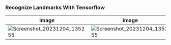 ### Recognize Landmarks With Tensorflow


| image              | image               |
| ---------------------- | ---------------------- |
| ![Screenshot_20231204_135255](https://github.com/serkan-y38/Android-Recognize-Landmarks/assets/96957200/31b1dee4-971d-4701-9fd7-793912dfc658) | ![Screenshot_20231204_135255](https://github.com/serkan-y38/Android-Recognize-Landmarks/assets/96957200/31b1dee4-971d-4701-9fd7-793912dfc658) |
